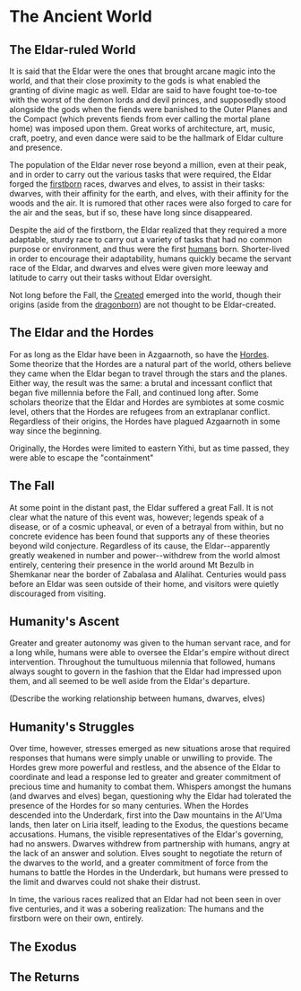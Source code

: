 # The Ancient World

## The Eldar-ruled World
It is said that the Eldar were the ones that brought arcane magic into the world, and that their close proximity to the gods is what enabled the granting of divine magic as well. Eldar are said to have fought toe-to-toe with the worst of the demon lords and devil princes, and supposedly stood alongside the gods when the fiends were banished to the Outer Planes and the Compact (which prevents fiends from ever calling the mortal plane home) was imposed upon them. Great works of architecture, art, music, craft, poetry, and even dance were said to be the hallmark of Eldar culture and presence.

The population of the Eldar never rose beyond a million, even at their peak, and in order to carry out the various tasks that were required, the Eldar forged the [firstborn](/Races/Firstborn.md) races, dwarves and elves, to assist in their tasks: dwarves, with their affinity for the earth, and elves, with their affinity for the woods and the air. It is rumored that other races were also forged to care for the air and the seas, but if so, these have long since disappeared.

Despite the aid of the firstborn, the Eldar realized that they required a more adaptable, sturdy race to carry out a variety of tasks that had no common purpose or environment, and thus were the first [humans](/Races/Humans.md) born. Shorter-lived in order to encourage their adaptability, humans quickly became the servant race of the Eldar, and dwarves and elves were given more leeway and latitude to carry out their tasks without Eldar oversight.

Not long before the Fall, the [Created](/Races/index.md#created) emerged into the world, though their origins (aside from the [dragonborn](/Races/Dragonborn.md)) are not thought to be Eldar-created.

## The Eldar and the Hordes
For as long as the Eldar have been in Azgaarnoth, so have the [Hordes](Hordes.md). Some theorize that the Hordes are a natural part of the world, others believe they came when the Eldar began to travel through the stars and the planes. Either way, the result was the same: a brutal and incessant conflict that began five millennia before the Fall, and continued long after. Some scholars theorize that the Eldar and Hordes are symbiotes at some cosmic level, others that the Hordes are refugees from an extraplanar conflict. Regardless of their origins, the Hordes have plagued Azgaarnoth in some way since the beginning.

Originally, the Hordes were limited to eastern Yithi, but as time passed, they were able to escape the "containment"  

## The Fall
At some point in the distant past, the Eldar suffered a great Fall. It is not clear what the nature of this event was, however; legends speak of a disease, or of a cosmic upheaval, or even of a betrayal from within, but no concrete evidence has been found that supports any of these theories beyond wild conjecture. Regardless of its cause, the Eldar--apparently greatly weakened in number and power--withdrew from the world almost entirely, centering their presence in the world around Mt Bezulb in Shemkanar near the border of Zabalasa and Alalihat. Centuries would pass before an Eldar was seen outside of their home, and visitors were quietly discouraged from visiting. 

## Humanity's Ascent
Greater and greater autonomy was given to the human servant race, and for a long while, humans were able to oversee the Eldar's empire without direct intervention. Throughout the tumultuous milennia that followed, humans always sought to govern in the fashion that the Eldar had impressed upon them, and all seemed to be well aside from the Eldar's departure.

(Describe the working relationship between humans, dwarves, elves)

## Humanity's Struggles
Over time, however, stresses emerged as new situations arose that required responses that humans were simply unable or unwilling to provide. The Hordes grew more powerful and restless, and the absence of the Eldar to coordinate and lead a response led to greater and greater commitment of precious time and humanity to combat them. Whispers amongst the humans (and dwarves and elves) began, questioning why the Eldar had tolerated the presence of the Hordes for so many centuries. When the Hordes descended into the Underdark, first into the Daw mountains in the Al'Uma lands, then later on Liria itself, leading to the Exodus, the questions became accusations. Humans, the visible representatives of the Eldar's governing, had no answers. Dwarves withdrew from partnership with humans, angry at the lack of an answer and solution. Elves sought to negotiate the return of the dwarves to the world, and a greater commitment of force from the humans to battle the Hordes in the Underdark, but humans were pressed to the limit and dwarves could not shake their distrust.

In time, the various races realized that an Eldar had not been seen in over five centuries, and it was a sobering realization: The humans and the firstborn were on their own, entirely.

## The Exodus

## The Returns
